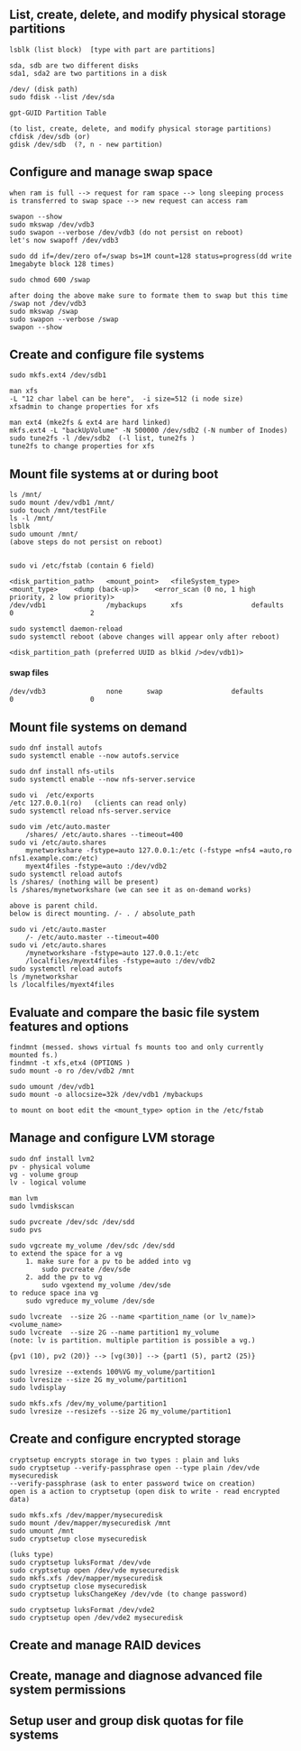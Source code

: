 ## List, create, delete, and modify physical storage partitions

    lsblk (list block)  [type with part are partitions]

    sda, sdb are two different disks
    sda1, sda2 are two partitions in a disk

    /dev/ (disk path)
    sudo fdisk --list /dev/sda

    gpt-GUID Partition Table

    (to list, create, delete, and modify physical storage partitions)
    cfdisk /dev/sdb (or)
    gdisk /dev/sdb  (?, n - new partition)

## Configure and manage swap space
    when ram is full --> request for ram space --> long sleeping process is transferred to swap space --> new request can access ram

    swapon --show
    sudo mkswap /dev/vdb3
    sudo swapon --verbose /dev/vdb3 (do not persist on reboot)
    let's now swapoff /dev/vdb3

    sudo dd if=/dev/zero of=/swap bs=1M count=128 status=progress(dd write 1megabyte block 128 times)

    sudo chmod 600 /swap

    after doing the above make sure to formate them to swap but this time /swap not /dev/vdb3
    sudo mkswap /swap
    sudo swapon --verbose /swap
    swapon --show



## Create and configure file systems
    sudo mkfs.ext4 /dev/sdb1

    man xfs
    -L "12 char label can be here",  -i size=512 (i node size)
    xfsadmin to change properties for xfs

    man ext4 (mke2fs & ext4 are hard linked)
    mkfs.ext4 -L "backUpVolume" -N 500000 /dev/sdb2 (-N number of Inodes)
    sudo tune2fs -l /dev/sdb2  (-l list, tune2fs )
    tune2fs to change properties for xfs

## Mount file systems at or during boot
    ls /mnt/
    sudo mount /dev/vdb1 /mnt/
    sudo touch /mnt/testFile
    ls -l /mnt/
    lsblk
    sudo umount /mnt/
    (above steps do not persist on reboot)


    sudo vi /etc/fstab (contain 6 field)

    <disk_partition_path>   <mount_point>   <fileSystem_type>   <mount_type>    <dump (back-up)>    <error_scan (0 no, 1 high priority, 2 low priority)>
    /dev/vdb1               /mybackups      xfs                 defaults        0                   2     

    sudo systemctl daemon-reload
    sudo systemctl reboot (above changes will appear only after reboot)

    <disk_partition_path (preferred UUID as blkid />dev/vdb1)>

#### swap files
    /dev/vdb3               none      swap                 defaults        0                   0

## Mount file systems on demand
    sudo dnf install autofs
    sudo systemctl enable --now autofs.service

    sudo dnf install nfs-utils
    sudo systemctl enable --now nfs-server.service

    sudo vi  /etc/exports
    /etc 127.0.0.1(ro)   (clients can read only)
    sudo systemctl reload nfs-server.service

    sudo vim /etc/auto.master
        /shares/ /etc/auto.shares --timeout=400
    sudo vi /etc/auto.shares
        mynetworkshare -fstype=auto 127.0.0.1:/etc (-fstype =nfs4 =auto,ro nfs1.example.com:/etc)
        myext4files -fstype=auto :/dev/vdb2
    sudo systemctl reload autofs
    ls /shares/ (nothing will be present)
    ls /shares/mynetworkshare (we can see it as on-demand works)

    above is parent child.
    below is direct mounting. /- . / absolute_path

    sudo vi /etc/auto.master
        /- /etc/auto.master --timeout=400
    sudo vi /etc/auto.shares
        /mynetworkshare -fstype=auto 127.0.0.1:/etc
        /localfiles/myext4files -fstype=auto :/dev/vdb2
    sudo systemctl reload autofs
    ls /mynetworkshar
    ls /localfiles/myext4files

## Evaluate and compare the basic file system features and options
    findmnt (messed. shows virtual fs mounts too and only currently mounted fs.)
    findmnt -t xfs,etx4 (OPTIONS )
    sudo mount -o ro /dev/vdb2 /mnt

    sudo umount /dev/vdb1
    sudo mount -o allocsize=32k /dev/vdb1 /mybackups

    to mount on boot edit the <mount_type> option in the /etc/fstab



## Manage and configure LVM storage
    sudo dnf install lvm2
    pv - physical volume
    vg - volume group
    lv - logical volume

    man lvm
    sudo lvmdiskscan

    sudo pvcreate /dev/sdc /dev/sdd
    sudo pvs

    sudo vgcreate my_volume /dev/sdc /dev/sdd
    to extend the space for a vg
        1. make sure for a pv to be added into vg
            sudo pvcreate /dev/sde
        2. add the pv to vg
            sudo vgextend my_volume /dev/sde
    to reduce space ina vg
        sudo vgreduce my_volume /dev/sde

    sudo lvcreate  --size 2G --name <partition_name (or lv_name)> <volume_name>
    sudo lvcreate  --size 2G --name partition1 my_volume
    (note: lv is partition. multiple partition is possible a vg.)

    {pv1 (10), pv2 (20)} --> [vg(30)] --> {part1 (5), part2 (25)}

    sudo lvresize --extends 100%VG my_volume/partition1
    sudo lvresize --size 2G my_volume/partition1
    sudo lvdisplay

    sudo mkfs.xfs /dev/my_volume/partition1
    sudo lvresize --resizefs --size 2G my_volume/partition1


## Create and configure encrypted storage
    cryptsetup encrypts storage in two types : plain and luks
    sudo cryptsetup --verify-passphrase open --type plain /dev/vde mysecuredisk
    --verify-passphrase (ask to enter password twice on creation)
    open is a action to cryptsetup (open disk to write - read encrypted data)

    sudo mkfs.xfs /dev/mapper/mysecuredisk
    sudo mount /dev/mapper/mysecuredisk /mnt
    sudo umount /mnt
    sudo cryptsetup close mysecuredisk

    (luks type)
    sudo cryptsetup luksFormat /dev/vde
    sudo cryptsetup open /dev/vde mysecuredisk
    sudo mkfs.xfs /dev/mapper/mysecuredisk
    sudo cryptsetup close mysecuredisk
    sudo cryptsetup luksChangeKey /dev/vde (to change password)

    sudo cryptsetup luksFormat /dev/vde2
    sudo cryptsetup open /dev/vde2 mysecuredisk



## Create and manage RAID devices

## Create, manage and diagnose advanced file system permissions

## Setup user and group disk quotas for file systems